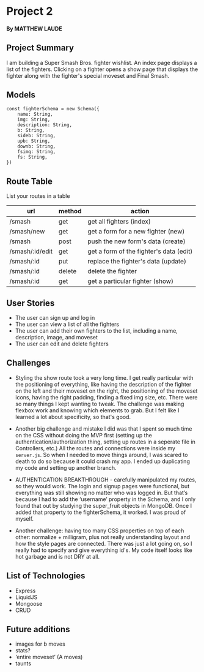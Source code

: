 # Project 2
#### By MATTHEW LAUDE

## Project Summary

I am building a Super Smash Bros. fighter wishlist. An index page displays a list of the fighters. Clicking on a fighter opens a show page that displays the fighter along with the fighter's special moveset and Final Smash. 

## Models

```
const fighterSchema = new Schema({
    name: String,
    img: String,
    description: String,
    b: String,
    sideb: String,
    upb: String,
    downb: String,
    fsimg: String,
    fs: String,
})
```

## Route Table

List your routes in a table

| url | method | action |
|-----|--------|--------|
| /smash | get | get all fighters (index)|
| /smash/new | get | get a form for a new fighter (new) |
| /smash | post | push the new form's data (create) |
| /smash/:id/edit | get | get a form of the fighter's data (edit) | 
| /smash/:id | put | replace the fighter's data (update) |
| /smash/:id | delete | delete the fighter |(destroy) |
| /smash/:id | get | get a particular fighter (show)|

## User Stories

- The user can sign up and log in
- The user can view a list of all the fighters
- The user can add their own fighters to the list, including a name, description, image, and moveset
- The user can edit and delete fighters

## Challenges
- Styling the show route took a very long time. I get really particular with the positioning of everything, like having the description of the fighter on the left and their moveset on the right, the positioning of the moveset icons, having the right padding, finding a fixed img size, etc. There were so many things I kept wanting to tweak. The challenge was making flexbox work and knowing which elements to grab. But I felt like I learned a lot about specificity, so that's good. 

- Another big challenge and mistake I did was that I spent so much time on the CSS without doing the MVP first (setting up the authentication/authorization thing, setting up routes in a seperate file in Controllers, etc.) All the routes and connections were inside my ```server.js```. So when I needed to move things around, I was scared to death to do so because it could crash my app. I ended up duplicating my code and setting up another branch. 

- AUTHENTICATION BREAKTHROUGH - carefully manipulated my routes, so they would work. The login and signup pages were functional, but everything was still showing no matter who was logged in. But that’s because I had to add the ‘username’ property in the Schema, and I only found that out by studying the super_fruit objects in MongoDB. Once I added that property to the fighterSchema, it worked. I was proud of myself. 

- Another challenge: having too many CSS properties on top of each other: normalize + milligram, plus not really understanding layout and how the style pages are connected. There was just a lot going on, so I really had to specify and give everything id's. My code itself looks like hot garbage and is not DRY at all. 

## List of Technologies
- Express
- LiquidJS
- Mongoose
- CRUD 

## Future additions
- images for b moves
- stats? 
- ‘entire moveset’ (A moves)
- taunts
